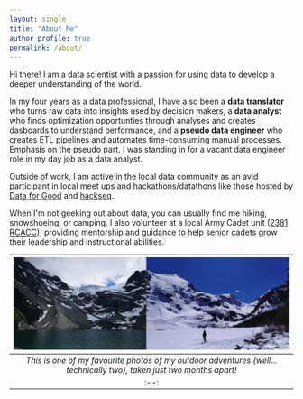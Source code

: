 ```yaml
---
layout: single
title: "About Me"
author_profile: true
permalink: /about/
---
```


Hi there! I am a data scientist with a passion for using data to develop a deeper understanding of the world.

In my four years as a data professional, I have also been a **data translator** who turns raw data into insights used by decision makers, a **data analyst** who finds optimization opportunties through analyses and creates dasboards to understand performance, and a **pseudo data engineer** who creates ETL pipelines and automates time-consuming manual processes. Emphasis on the pseudo part. I was standing in for a vacant data engineer role in my day job as a data analyst.

Outside of work, I am active in the local data community as an avid participant in local meet ups and hackathons/datathons like those hosted by [Data for Good](https://dataforgood.ca/) and [hackseq](https://www.hackseq.com/).

When I'm not geeking out about data, you can usually find me hiking, snowshoeing, or camping. I also volunteer at a local Army Cadet unit ([2381 RCACC](https://2381armycadets.com/)), providing mentorship and guidance to help senior cadets grow their leadership and instructional abilities.

| ![Joffre Lakes 2019](..\assets\images\about-me-photo.jpg) |
|:--:| 
| *This is one of my favourite photos of my outdoor adventures (well... technically two), taken just two months apart!* |
|:--:| 
